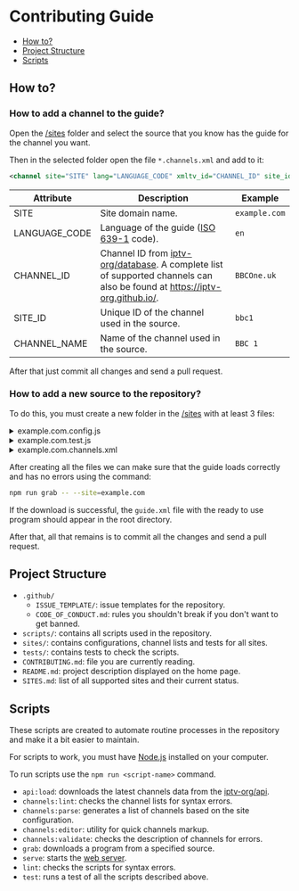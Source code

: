 # Contributing Guide

- [How to?](#how-to)
- [Project Structure](#project-structure)
- [Scripts](#scripts)

## How to?

### How to add a channel to the guide?

Open the [/sites](/sites) folder and select the source that you know has the guide for the channel you want.

Then in the selected folder open the file `*.channels.xml` and add to it:

```xml
<channel site="SITE" lang="LANGUAGE_CODE" xmltv_id="CHANNEL_ID" site_id="SITE_ID">CHANNEL_NAME</channel>
```

| Attribute     | Description                                                                                                                                                        | Example       |
| ------------- | ------------------------------------------------------------------------------------------------------------------------------------------------------------------ | ------------- |
| SITE          | Site domain name.                                                                                                                                                  | `example.com` |
| LANGUAGE_CODE | Language of the guide ([ISO 639-1](https://en.wikipedia.org/wiki/List_of_ISO_639-1_codes) code).                                                                   | `en`          |
| CHANNEL_ID    | Channel ID from [iptv-org/database](https://github.com/iptv-org/database). A complete list of supported channels can also be found at https://iptv-org.github.io/. | `BBCOne.uk`   |
| SITE_ID       | Unique ID of the channel used in the source.                                                                                                                       | `bbc1`        |
| CHANNEL_NAME  | Name of the channel used in the source.                                                                                                                            | `BBC 1`       |

After that just commit all changes and send a pull request.

### How to add a new source to the repository?

To do this, you must create a new folder in the [/sites](/sites) with at least 3 files:

<details>
<summary>example.com.config.js</summary>
<br>

This file describes what kind of request we need to send to get the guide for a particular channel on a certain date. It also describes how to parse the response.

```js
module.exports = {
  site: 'example.com',
  url: function ({ channel, date }) {
    return `https://example.com/api/${channel.site_id}/${date.format('YYYY-MM-DD')}`
  },
  parser: function ({ content }) {
    return JSON.parse(content)
  }
}
```

More detailed instructions for this file can be found here: https://github.com/freearhey/epg-grabber#site-config

</details>

<details>
<summary>example.com.test.js</summary>
<br>

With this file we can test the previously created config and make sure it works as you expect.

```js
const { url, parser } = require('./example.com.config.js')
const dayjs = require('dayjs')
const utc = require('dayjs/plugin/utc')
dayjs.extend(utc)

const date = dayjs.utc('2022-11-18', 'YYYY-MM-DD').startOf('d')
const channel = { site_id: 'bbc1', xmltv_id: 'BBCOne.uk', lang: 'en' }

it('can generate valid url', () => {
  expect(url({ channel, date })).toBe('https://example.com/api/bbc1/2022-11-18')
})

it('can parse response', () => {
  const content = `[{"start":"2022-11-18T01:30:00.000Z","stop":"2022-11-18T02:00:00.000Z","title":"Program 1"}]`
  const results = parser({ content })

  expect(results).toMatchObject([
    {
      start: '2022-11-18T01:30:00.000Z',
      stop: '2022-11-18T02:00:00.000Z',
      title: 'Program 1'
    }
  ])
})

it('can handle empty guide', () => {
  const results = parser({ content: '' })

  expect(results).toMatchObject([])
})
```

To run the tests you can use the following command:

```sh
npm test -- example.com
```

Detailed documentation for the tests can be found here: https://jestjs.io/docs/using-matchers

</details>

<details>
<summary>example.com.channels.xml</summary>
<br>

This file contains a list of channels available at the source.

```xml
<?xml version="1.0" encoding="UTF-8" ?>
<channels>
 <channel site="example.com" lang="en" xmltv_id="BBCOne.uk" site_id="bbc1">BBC 1</channel>
</channels>
```

</details>

After creating all the files we can make sure that the guide loads correctly and has no errors using the command:

```sh
npm run grab -- --site=example.com
```

If the download is successful, the `guide.xml` file with the ready to use program should appear in the root directory.

After that, all that remains is to commit all the changes and send a pull request.

## Project Structure

- `.github/`
  - `ISSUE_TEMPLATE/`: issue templates for the repository.
  - `CODE_OF_CONDUCT.md`: rules you shouldn't break if you don't want to get banned.
- `scripts/`: contains all scripts used in the repository.
- `sites/`: contains configurations, channel lists and tests for all sites.
- `tests/`: contains tests to check the scripts.
- `CONTRIBUTING.md`: file you are currently reading.
- `README.md`: project description displayed on the home page.
- `SITES.md`: list of all supported sites and their current status.

## Scripts

These scripts are created to automate routine processes in the repository and make it a bit easier to maintain.

For scripts to work, you must have [Node.js](https://nodejs.org/en) installed on your computer.

To run scripts use the `npm run <script-name>` command.

- `api:load`: downloads the latest channels data from the [iptv-org/api](https://github.com/iptv-org/api).
- `channels:lint`: сhecks the channel lists for syntax errors.
- `channels:parse`: generates a list of channels based on the site configuration.
- `channels:editor`: utility for quick channels markup.
- `channels:validate`: checks the description of channels for errors.
- `grab`: downloads a program from a specified source.
- `serve`: starts the [web server](https://github.com/vercel/serve).
- `lint`: сhecks the scripts for syntax errors.
- `test`: runs a test of all the scripts described above.
